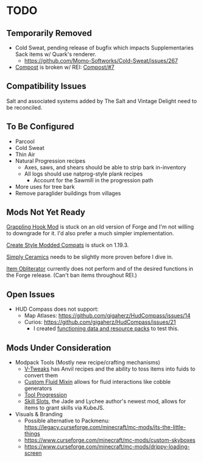 # TODO

## Temporarily Removed

- Cold Sweat, pending release of bugfix which impacts Supplementaries Sack items
  w/ Quark's renderer.
  - https://github.com/Momo-Softworks/Cold-Sweat/issues/267
- [Compost](https://www.curseforge.com/minecraft/mc-mods/compost) is broken w/
  REI: [Compost/#7](https://github.com/yurisuika/Compost/issues/7)

## Compatibility Issues

Salt and associated systems added by The Salt and Vintage Delight need to be
reconciled.

## To Be Configured

- Parcool
- Cold Sweat
- Thin Air
- Natural Progression recipes
  - Axes, saws, and shears should be able to strip bark in-inventory
  - All logs should use natprog-style plank recipes
    - Account for the Sawmill in the progression path
- More uses for tree bark
- Remove paraglider buildings from villages

## Mods Not Yet Ready

[Grappling Hook Mod](https://www.curseforge.com/minecraft/mc-mods/grappling-hook-mod)
is stuck on an old version of Forge and I'm not willing to downgrade for it. I'd
also prefer a much simpler implementation.

[Create Style Modded Compats](https://www.curseforge.com/minecraft/texture-packs/create-style-modded-compats)
is stuck on 1.19.3.

[Simply Ceramics](https://www.curseforge.com/minecraft/mc-mods/simply-ceramics)
needs to be slightly more proven before I dive in.

[Item Obliterator](https://www.curseforge.com/minecraft/mc-mods/item-obliterator)
currently does not perform and of the desired functions in the Forge release.
(Can't ban items throughout REI.)

## Open Issues

- HUD Compass does not support:
  - Map Atlases: https://github.com/gigaherz/HudCompass/issues/14
  - Curios: https://github.com/gigaherz/HudCompass/issues/21
    - I created
      [functioning data and resource packs](https://github.com/pskfyi/minecraft-compass-curio)
      to test this.

## Mods Under Consideration

- Modpack Tools (Mostly new recipe/crafting mechanisms)
  - [V-Tweaks](https://www.curseforge.com/minecraft/mc-mods/v-tweaks) has Anvil
    recipes and the ability to toss items into fuids to convert them
  - [Custom Fluid Mixin](https://www.curseforge.com/minecraft/mc-mods/custom-fluid-mixin)
    allows for fluid interactions like cobble generators
  - [Tool Progression](https://www.curseforge.com/minecraft/mc-mods/tool-progression)
  - [Skill Slots](https://www.curseforge.com/minecraft/mc-mods/skill-slots), the
    Jade and Lychee author's newest mod, allows for items to grant skills via
    KubeJS.
- Visuals & Branding
  - Possible alternative to Packmenu:
    https://legacy.curseforge.com/minecraft/mc-mods/its-the-little-things
  - https://www.curseforge.com/minecraft/mc-mods/custom-skyboxes
  - https://www.curseforge.com/minecraft/mc-mods/drippy-loading-screen
